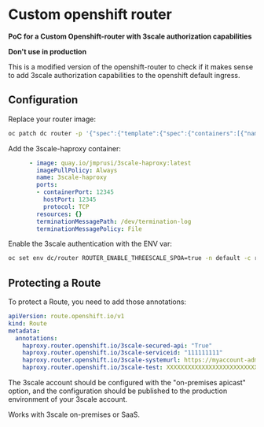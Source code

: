# Custom openshift router

**PoC for a Custom Openshift-router with 3scale authorization capabilities** 

**Don't use in production**

This is a modified version of the openshift-router to check if it makes sense to add 3scale authorization capabilities to 
the openshift default ingress.


## Configuration

Replace your router image:

```bash
oc patch dc router -p '{"spec":{"template":{"spec":{"containers":[{"name":"router","image":"quay.io/jmprusi/openshift-custom-router:latest"}]}}}}'
```

Add the 3scale-haproxy container:

```yaml
      - image: quay.io/jmprusi/3scale-haproxy:latest
        imagePullPolicy: Always
        name: 3scale-haproxy
        ports:
        - containerPort: 12345
          hostPort: 12345
          protocol: TCP
        resources: {}
        terminationMessagePath: /dev/termination-log
        terminationMessagePolicy: File
```

Enable the 3scale authentication with the ENV var:

```bash
oc set env dc/router ROUTER_ENABLE_THREESCALE_SPOA=true -n default -c router
```

## Protecting a Route

To protect a Route, you need to add those annotations: 

```yaml
apiVersion: route.openshift.io/v1
kind: Route
metadata:
  annotations:
    haproxy.router.openshift.io/3scale-secured-api: "True"
    haproxy.router.openshift.io/3scale-serviceid: "111111111"
    haproxy.router.openshift.io/3scale-systemurl: https://myaccount-admin.3scale.net:443/
    haproxy.router.openshift.io/3scale-test: XXXXXXXXXXXXXXXXXXXXXXXXXXXXXXXXXXXXXXXXXXXXXX
```

The 3scale account should be configured with the "on-premises apicast" option, and the configuration should be published to the production environment of your 3scale account.

Works with 3scale on-premises or SaaS.

 